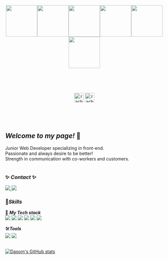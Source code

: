 <br>
<br>
<br>
<br>
<br>
<br>
<br>
<p align="center">
  <img src="https://media3.giphy.com/media/ln7z2eWriiQAllfVcn/200w.webp" width="100"><img src="https://i.giphy.com/media/LMt9638dO8dftAjtco/200.webp" width="100"><img src="https://i.giphy.com/media/eNAsjO55tPbgaor7ma/200w.webp" width="100"><img src="https://i.giphy.com/media/VgGthkhUvGgOit7Y9i/200.webp" width="100"><img src="https://i.giphy.com/media/KzJkzjggfGN5Py6nkT/200.webp" width="100"><img src="https://i.giphy.com/media/IdyAQJVN2kVPNUrojM/200.webp" width="100"><br><br>
</p>
<br>
<br>
<p align="center">
<a href="https://da-som.notion.site/Jeong-Dasom-62a74a097ba44cbbb5cfee84c4dd4f59" target="_blank"><img align="center" src="https://img.icons8.com/ios/250/000000/notepad.png" alt="rachel" height="30" width="30" /></a>
<a href="https://linkedin.com/in/dasom-jeong-6317921a4/" target="_blank"><img align="center" src="https://img.icons8.com/ios/250/000000/linkedin.png" alt="rachel" height="30" width="30" /></a>
</p>
<br>
<br>
<br>

## ***Welcome to my page!*** 👋
Junior Web Developer specializing in front-end. <br/> 
Passionate and always desire to be better! <br/>
Strength in communication with co-workers and customers.
</br>
</br>

### ✨ ***Contact*** ✨
<img src="https://img.shields.io/badge/-010--8072--9501-gold"/><a href="mailto:jdsss2634@gmail.com" target="_blank">
<img src="https://img.shields.io/badge/jdsss2634@gmail.com-EA4335?style=flat-square&logo=gmail&logoColor=white"/></a>
</br>

### 💪***Skills***
🎈 ***My Tech stack***
</br>
<img src="https://img.shields.io/badge/-Javascript-F7DF1E?style=flat-square&logo=Javascript&logoColor=white"/>
<img src="https://img.shields.io/badge/-HTML5-E34F26?style=flat-square&logo=HTML5&logoColor=white"/>
<img src="https://img.shields.io/badge/-CSS3-1572B6?style=flat-square&logo=CSS3&logoColor=white"/>
<img src="https://img.shields.io/badge/-Java-007396?style=flat-square&logo=Java&logoColor=white"/>
<img src="https://img.shields.io/badge/-Oracle-F80000?style=flat-square&logo=Oracle&logoColor=white"/>
<img src="https://img.shields.io/badge/-Amazon_AWS-232F3E?style=flat-square&logo=Amazon_AWS&logoColor=white"/>
</br>

🛠***Tools***
</br>
<img src="https://img.shields.io/badge/-Eclipse-2C2255?style=flat-square&logo=Eclipse&logoColor=white"/>
<img src="https://img.shields.io/badge/-Vs_Code-007ACC?style=flat-square&logo=Visual_Studio_Code&logoColor=white"/>
</br>
</br>

[![Dasom's GitHub stats](https://github-readme-stats.vercel.app/api?username=racheljeong&show_icons=true&theme=buefy&bg_color=red,black,purple,yellow)](https://github.com/racheljeong/github-readme-stats)


